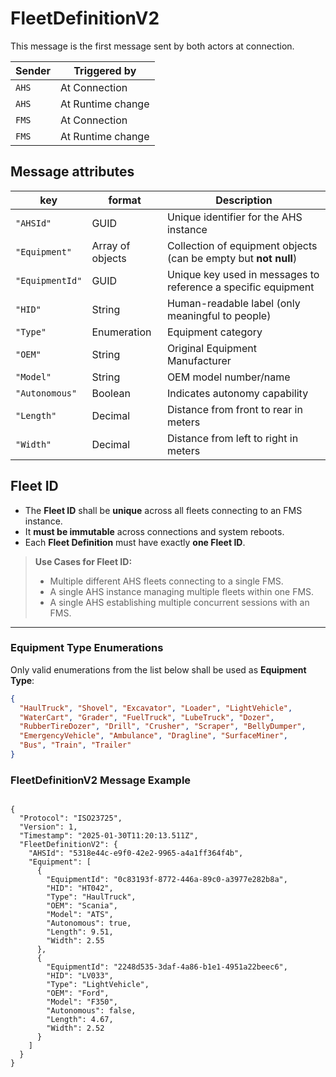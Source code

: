 # FleetDefinitionV2

This message is the first message sent by both actors at connection. 

|Sender| Triggered by | 
|---|---|
|`AHS` |  At Connection |
|`AHS` |  At Runtime change |
|`FMS` |  At Connection |
|`FMS` |  At Runtime change |



## Message attributes

| key             |  format            | Description                                                             
|-------------------|------------|----------------|
| `"AHSId"`         | GUID           | Unique identifier for the AHS instance                                  |
| `"Equipment"`      | Array of objects | Collection of equipment objects (can be empty but **not null**)         |
| `"EquipmentId"`     | GUID           | Unique key used in messages to reference a specific equipment           | 
|`"HID"`            | String         | Human-readable label (only meaningful to people)                        | 
|`"Type"`           | Enumeration    | Equipment category                                                      | 
| `"OEM"`          | String         | Original Equipment Manufacturer                                         | 
| `"Model"`       | String         | OEM model number/name                                                   | 
| `"Autonomous"`      | Boolean        | Indicates autonomy capability                                           | 
| `"Length"`            | Decimal        | Distance from front to rear in meters                                   | 
| `"Width"`            | Decimal        | Distance from left to right in meters                                   | 



## Fleet ID

- The **Fleet ID** shall be **unique** across all fleets connecting to an FMS instance.
- It **must be immutable** across connections and system reboots.
- Each **Fleet Definition** must have exactly **one Fleet ID**.

> **Use Cases for Fleet ID:**  
> - Multiple different AHS fleets connecting to a single FMS.  
> - A single AHS instance managing multiple fleets within one FMS.  
> - A single AHS establishing multiple concurrent sessions with an FMS.

---

### Equipment Type Enumerations

Only valid enumerations from the list below shall be used as **Equipment Type**:

```json
{
  "HaulTruck", "Shovel", "Excavator", "Loader", "LightVehicle", 
  "WaterCart", "Grader", "FuelTruck", "LubeTruck", "Dozer", 
  "RubberTireDozer", "Drill", "Crusher", "Scraper", "BellyDumper", 
  "EmergencyVehicle", "Ambulance", "Dragline", "SurfaceMiner", 
  "Bus", "Train", "Trailer"
}
```

### FleetDefinitionV2 Message Example
```

{
  "Protocol": "ISO23725",
  "Version": 1,
  "Timestamp": "2025-01-30T11:20:13.511Z",
  "FleetDefinitionV2": {
    "AHSId": "5318e44c-e9f0-42e2-9965-a4a1ff364f4b",
    "Equipment": [
      {
        "EquipmentId": "0c83193f-8772-446a-89c0-a3977e282b8a",
        "HID": "HT042",
        "Type": "HaulTruck",
        "OEM": "Scania",
        "Model": "ATS",
        "Autonomous": true,
        "Length": 9.51,
        "Width": 2.55
      },
      {
        "EquipmentId": "2248d535-3daf-4a86-b1e1-4951a22beec6",
        "HID": "LV033",
        "Type": "LightVehicle",
        "OEM": "Ford",
        "Model": "F350",
        "Autonomous": false,
        "Length": 4.67,
        "Width": 2.52
      }
    ]
  }
}
```
